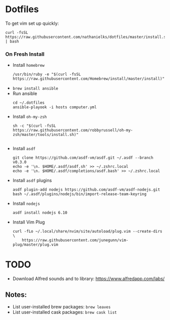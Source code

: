 # Dotfiles

To get vim set up quickly:
```
curl -fsSL https://raw.githubusercontent.com/nathanielks/dotfiles/master/install.sh | bash
```

### On Fresh Install
- Install `homebrew`
    ```
    /usr/bin/ruby -e "$(curl -fsSL https://raw.githubusercontent.com/Homebrew/install/master/install)"
    ```
- `brew install ansible`
- Run ansible
    ```
    cd ~/.dotfiles
    ansible-playook -i hosts computer.yml
    ```
- Install `oh-my-zsh`
    ```
    sh -c "$(curl -fsSL https://raw.githubusercontent.com/robbyrussell/oh-my-zsh/master/tools/install.sh)"
    ```
    ```
- Install `asdf`
    ```
    git clone https://github.com/asdf-vm/asdf.git ~/.asdf --branch v0.3.0
    echo -e '\n. $HOME/.asdf/asdf.sh' >> ~/.zshrc.local
    echo -e '\n. $HOME/.asdf/completions/asdf.bash' >> ~/.zshrc.local
    ```
- Install `asdf` plugins
    ```
    asdf plugin-add nodejs https://github.com/asdf-vm/asdf-nodejs.git
    bash ~/.asdf/plugins/nodejs/bin/import-release-team-keyring
    ```
- Install `nodejs`
    ```
    asdf install nodejs 6.10
    ```
- Install Vim Plug
    ```
    curl -fLo ~/.local/share/nvim/site/autoload/plug.vim --create-dirs \
		https://raw.githubusercontent.com/junegunn/vim-plug/master/plug.vim
    ```

# TODO

- Download Alfred sounds and to library: https://www.alfredapp.com/labs/

## Notes:
- List user-installed brew packages: `brew leaves`
- List user-installed cask packages: `brew cask list`

